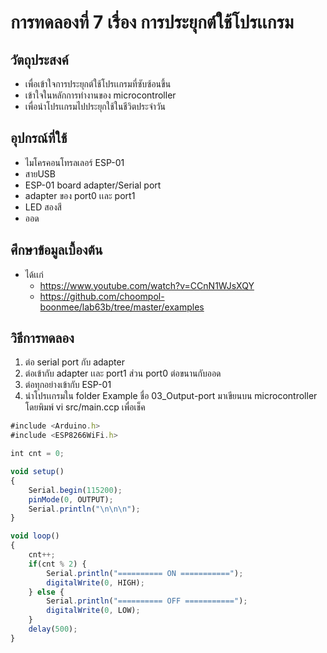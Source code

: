 # การทดลองที่ 7 เรื่อง การประยุกต์ใช้โปรเเกรม

## วัตถุประสงค์
* เพื่อเข้าใจการประยุกต์ใช้โปรเเกรมที่ซับซ้อนขึ้น
* เข้าใจในหลักการทำงานของ microcontroller
* เพื่อนำโปรเเกรมไปประยุกใช้ในชีวิตประจำวัน

## อุปกรณ์ที่ใช้
* ไมโครคอนโทรลเลอร์ ESP-01
* สายUSB
* ESP-01 board adapter/Serial port
* adapter ของ port0 เเละ port1
* LED สองสี
* ออด

## ศึกษาข้อมูลเบื้องต้น
* ได้เเก่
  * https://www.youtube.com/watch?v=CCnN1WJsXQY
  * https://github.com/choompol-boonmee/lab63b/tree/master/examples

## วิธีการทดลอง
1. ต่อ serial port กับ adapter
2. ต่อเข้ากับ adapter เเละ port1 ส่วน port0 ต่อขนานกับออด
3. ต่อทุกอย่างเข้ากับ ESP-01
4. นำโปรเเกรมใน folder Example ชื่อ 03_Output-port มาเขียนบน microcontroller โดยพิมพ์ vi src/main.ccp เพื่อเช็ค

```javascript
#include <Arduino.h>
#include <ESP8266WiFi.h>

int cnt = 0;

void setup()
{
	Serial.begin(115200);
	pinMode(0, OUTPUT);
	Serial.println("\n\n\n");
}

void loop()
{
	cnt++;
	if(cnt % 2) {
		Serial.println("========== ON ===========");
		digitalWrite(0, HIGH);
	} else {
		Serial.println("========== OFF ===========");
		digitalWrite(0, LOW);
	}
	delay(500);
}
```
